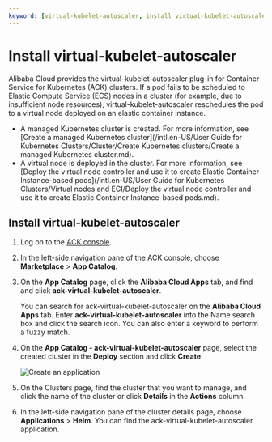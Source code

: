 ```yaml
---
keyword: [virtual-kubelet-autoscaler, install virtual-kubelet-autoscaler]
---
```


# Install virtual-kubelet-autoscaler

Alibaba Cloud provides the virtual-kubelet-autoscaler plug-in for Container Service for Kubernetes \(ACK\) clusters. If a pod fails to be scheduled to Elastic Compute Service \(ECS\) nodes in a cluster \(for example, due to insufficient node resources\), virtual-kubelet-autoscaler reschedules the pod to a virtual node deployed on an elastic container instance.

-   A managed Kubernetes cluster is created. For more information, see [Create a managed Kubernetes cluster](/intl.en-US/User Guide for Kubernetes Clusters/Cluster/Create Kubernetes clusters/Create a managed Kubernetes cluster.md).
-   A virtual node is deployed in the cluster. For more information, see [Deploy the virtual node controller and use it to create Elastic Container Instance-based pods](/intl.en-US/User Guide for Kubernetes Clusters/Virtual nodes and ECI/Deploy the virtual node controller and use it to create Elastic Container Instance-based pods.md).

## Install virtual-kubelet-autoscaler

1.  Log on to the [ACK console](https://cs.console.aliyun.com).

2.  In the left-side navigation pane of the ACK console, choose **Marketplace** \> **App Catalog**.

3.  On the **App Catalog** page, click the **Alibaba Cloud Apps** tab, and find and click **ack-virtual-kubelet-autoscaler**.

    You can search for ack-virtual-kubelet-autoscaler on the **Alibaba Cloud Apps** tab. Enter **ack-virtual-kubelet-autoscaler** into the Name search box and click the search icon. You can also enter a keyword to perform a fuzzy match.

4.  On the **App Catalog - ack-virtual-kubelet-autoscaler** page, select the created cluster in the **Deploy** section and click **Create**.

    ![Create an application](https://static-aliyun-doc.oss-accelerate.aliyuncs.com/assets/img/en-US/3420793061/p132495.png)


1.  On the Clusters page, find the cluster that you want to manage, and click the name of the cluster or click **Details** in the **Actions** column.
2.  In the left-side navigation pane of the cluster details page, choose **Applications** \> **Helm**. You can find the ack-virtual-kubelet-autoscaler application.

